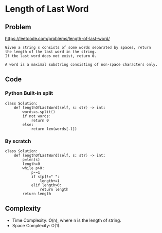 # Length of Last Word
## Problem
https://leetcode.com/problems/length-of-last-word/
```
Given a string s consists of some words separated by spaces, return the length of the last word in the string. 
If the last word does not exist, return 0.

A word is a maximal substring consisting of non-space characters only.
```
## Code
### Python Built-in split
```
class Solution:
    def lengthOfLastWord(self, s: str) -> int:
        words=s.split()
        if not words:
            return 0
        else:
            return len(words[-1])
```
### By scratch
```
class Solution:
    def lengthOfLastWord(self, s: str) -> int:
        p=len(s)
        length=0
        while p>0:
            p-=1
            if s[p]!=" ":
                length+=1
            elif length>0:
                return length
        return length
```
## Complexity
- Time Complexity: O(n), where n is the length of string.
- Space Complexity: O(1).
